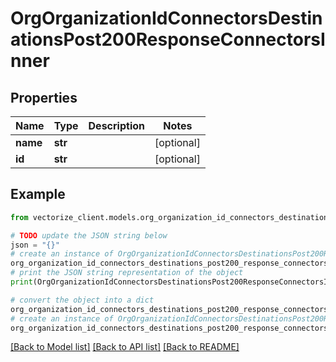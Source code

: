 # OrgOrganizationIdConnectorsDestinationsPost200ResponseConnectorsInner


## Properties

Name | Type | Description | Notes
------------ | ------------- | ------------- | -------------
**name** | **str** |  | [optional] 
**id** | **str** |  | [optional] 

## Example

```python
from vectorize_client.models.org_organization_id_connectors_destinations_post200_response_connectors_inner import OrgOrganizationIdConnectorsDestinationsPost200ResponseConnectorsInner

# TODO update the JSON string below
json = "{}"
# create an instance of OrgOrganizationIdConnectorsDestinationsPost200ResponseConnectorsInner from a JSON string
org_organization_id_connectors_destinations_post200_response_connectors_inner_instance = OrgOrganizationIdConnectorsDestinationsPost200ResponseConnectorsInner.from_json(json)
# print the JSON string representation of the object
print(OrgOrganizationIdConnectorsDestinationsPost200ResponseConnectorsInner.to_json())

# convert the object into a dict
org_organization_id_connectors_destinations_post200_response_connectors_inner_dict = org_organization_id_connectors_destinations_post200_response_connectors_inner_instance.to_dict()
# create an instance of OrgOrganizationIdConnectorsDestinationsPost200ResponseConnectorsInner from a dict
org_organization_id_connectors_destinations_post200_response_connectors_inner_from_dict = OrgOrganizationIdConnectorsDestinationsPost200ResponseConnectorsInner.from_dict(org_organization_id_connectors_destinations_post200_response_connectors_inner_dict)
```
[[Back to Model list]](../README.md#documentation-for-models) [[Back to API list]](../README.md#documentation-for-api-endpoints) [[Back to README]](../README.md)


